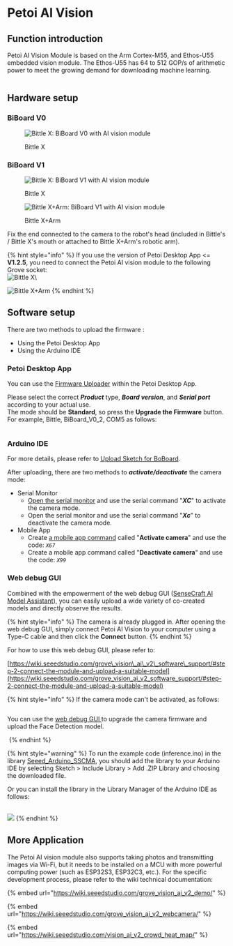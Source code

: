 # Petoi AI Vision

## Function introduction

Petoi AI Vision Module is based on the Arm Cortex-M55, and Ethos-U55 embedded vision module. The Ethos-U55 has 64 to 512 GOP/s of arithmetic power to meet the growing demand for downloading machine learning.

<figure><img src="../.gitbook/assets/image (4) (1) (1) (1).png" alt=""><figcaption></figcaption></figure>

## Hardware setup <a href="#hardware-setup-1" id="hardware-setup-1"></a>

### BiBoard V0

<figure><img src="../.gitbook/assets/image (596).png" alt="Bittle X: BiBoard V0 with AI vision module"><figcaption><p>Bittle X</p></figcaption></figure>

### BiBoard V1

<figure><img src="../.gitbook/assets/image (605).png" alt="Bittle X: BiBoard V1 with AI vision module"><figcaption><p>Bittle X</p></figcaption></figure>

<figure><img src="../.gitbook/assets/image (605) (1).png" alt="Bittle X+Arm: BiBoard V1 with AI vision module"><figcaption><p>Bittle X+Arm</p></figcaption></figure>

Fix the end connected to the camera to the robot's head (included in Bittle's / Bittle X's mouth or attached to Bittle X+Arm's robotic arm).

{% hint style="info" %}
If you use the version of Petoi Desktop App <= **V1.2.5**,  you need to connect the Petoi AI vision module to the following Grove socket:\
<img src="../.gitbook/assets/image (597).png" alt="Bittle X" data-size="original">\


<img src="../.gitbook/assets/image (595).png" alt="Bittle X+Arm" data-size="original">
{% endhint %}

## Software setup <a href="#software-setup-1" id="software-setup-1"></a>

There are two methods to upload the firmware :

* Using the Petoi Desktop App
* Using the Arduino IDE

### **Petoi Desktop App**

You can use the [Firmware Uploader](https://docs.petoi.com/desktop-app/firmware-uploader#select-the-correct-options-to-upload-the-latest-firmware) within the Petoi Desktop App.

Please select the correct _**Product**_ type, _**Board version**_, and _**Serial port**_ according to your actual use. \
The mode should be **Standard**, so press the **Upgrade the Firmware** button. \
For example, Bittle, BiBoard\_V0\_2, COM5 as follows:

<figure><img src="https://docs.petoi.com/~gitbook/image?url=https%3A%2F%2F1565080149-files.gitbook.io%2F%7E%2Ffiles%2Fv0%2Fb%2Fgitbook-x-prod.appspot.com%2Fo%2Fspaces%252F-MQ6a951Q6Jn1Zzt5Ajr-887967055%252Fuploads%252FaleqWtxk5PSH9bWe9CfF%252Fimage.png%3Falt%3Dmedia%26token%3Dc92b21ff-992f-4163-a981-86078e26eedd&#x26;width=768&#x26;dpr=4&#x26;quality=100&#x26;sign=308febb4&#x26;sv=1" alt=""><figcaption></figcaption></figure>

### **Arduino IDE**

For more details, please refer to [Upload Sketch for BoBoard](../arduino-ide/upload-sketch-for-biboard.md).

After uploading, there are two methods to _**activate/deactivate**_ the camera mode:

* Serial Monitor
  * [Open the serial monitor](../arduino-ide/serial-monitor.md#biboard) and use the serial command "_**XC**_" to activate the camera mode.
  * Open the serial monitor and use the serial command "_**Xc**_" to deactivate the camera mode.
* Mobile App
  * Create [a mobile app command](https://docs.petoi.com/mobile-app/controller#create-a-single-command) called "**Activate camera**" and use the code: _`X67`_
  * Create a mobile app command called "**Deactivate camera**" and use the code: _`X99`_

### Web debug GUI

Combined with the empowerment of the web debug GUI ([SenseCraft AI Model Assistant](https://sensecraft.seeed.cc/ai/device/local/36)), you can easily upload a wide variety of co-created models and directly observe the results.

{% hint style="info" %}
The camera is already plugged in. After opening the web debug GUI, simply connect Petoi AI Vision to your computer using a Type-C cable and then click the **Connect** button.
{% endhint %}

For how to use this web debug GUI, please refer to:

[https://wiki.seeedstudio.com/grove\_vision\_ai\_v2\_software\_support/#step-2-connect-the-module-and-upload-a-suitable-model](https://wiki.seeedstudio.com/grove_vision_ai_v2_software_support/#step-2-connect-the-module-and-upload-a-suitable-model)

{% hint style="info" %}
If the camera mode can't be activated, as follows:

<img src="../.gitbook/assets/image (551).png" alt="" data-size="original">

You can use the [web debug GUI ](https://sensecraft.seeed.cc/ai/#/device/local)to upgrade the camera firmware and upload the Face Detection model.

<img src="../.gitbook/assets/image (552).png" alt="" data-size="original">
{% endhint %}

{% hint style="warning" %}
To run the example code (inference.ino) in the library [Seeed\_Arduino\_SSCMA](https://github.com/Seeed-Studio/Seeed_Arduino_SSCMA/releases), you should add the library to your Arduino IDE by selecting Sketch > Include Library > Add .ZIP Library and choosing the downloaded file.

Or you can install the library in the Library Manager of the Arduino IDE as follows:

<img src="https://docs.petoi.com/~gitbook/image?url=https%3A%2F%2F1565080149-files.gitbook.io%2F%7E%2Ffiles%2Fv0%2Fb%2Fgitbook-x-prod.appspot.com%2Fo%2Fspaces%252F-MQ6a951Q6Jn1Zzt5Ajr-887967055%252Fuploads%252FQGc7naMMVovRINWe5Dmr%252Fimage.png%3Falt%3Dmedia%26token%3D173d8e90-f3b1-4e1c-94de-da12bdd6b79f&#x26;width=768&#x26;dpr=4&#x26;quality=100&#x26;sign=661a539a&#x26;sv=2" alt="" data-size="original">\
\
![](<../.gitbook/assets/image (556).png>)
{% endhint %}

## More Application

The Petoi AI vision module also supports taking photos and transmitting images via Wi-Fi, but it needs to be installed on a MCU with more powerful computing power (such as ESP32S3, ESP32C3, etc.). For the specific development process, please refer to the wiki technical documentation:

{% embed url="https://wiki.seeedstudio.com/grove_vision_ai_v2_demo/" %}

{% embed url="https://wiki.seeedstudio.com/grove_vision_ai_v2_webcamera/" %}

{% embed url="https://wiki.seeedstudio.com/vision_ai_v2_crowd_heat_map/" %}
